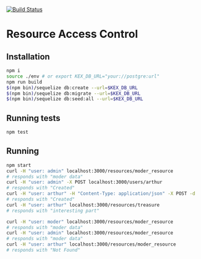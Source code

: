 [![Build Status](https://travis-ci.org/shroomist/kex-access-control.svg?branch=master)](https://travis-ci.org/shroomist/kex-access-control)

# Resource Access Control

## Installation
```bash
npm i
source ./env # or export KEX_DB_URL="your://postgre:url"
npm run build
$(npm bin)/sequelize db:create --url=$KEX_DB_URL
$(npm bin)/sequelize db:migrate --url=$KEX_DB_URL
$(npm bin)/sequelize db:seed:all --url=$KEX_DB_URL
```

## Running tests
```bash
npm test
```

## Running
```bash 
npm start
curl -H "user: admin" localhost:3000/resources/moder_resource
# responds with "moder data"
curl -H "user: admin" -X POST localhost:3000/users/arthur
# responds with "Created"
curl -H "user: arthur" -H "Content-Type: application/json" -X POST -d '{"text": "interesting part"}' localhost:3000/resources/treasure
# responds with "Created"
curl -H "user: arthur" localhost:3000/resources/treasure
# responds with "interesting part"

curl -H "user: moder" localhost:3000/resources/moder_resource
# responds with "moder data"
curl -H "user: admin" localhost:3000/resources/moder_resource
# responds with "moder data"
curl -H "user: arthur" localhost:3000/resources/moder_resource
# responds with "Not Found"

```